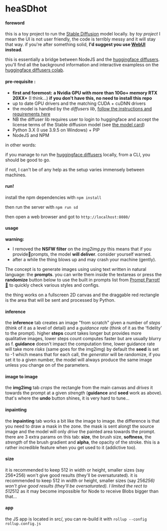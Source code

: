 # heaSDhot

#### foreword

this is a toy project to run the [Stable Diffusion](https://github.com/CompVis/stable-diffusion) model locally.
by _toy project_ I mean the UI is not user friendly, the code is terribly messy and it will stay that way.
if you're after something solid, **I'd suggest you use [WebUI](https://github.com/hlky/stable-diffusion-webui) instead**.

this is essentially a bridge between NodeJS and the [huggingface diffusers](https://github.com/huggingface/diffusers).
you'll find all the background information and interactive exampless on the [huggingface diffusers colab](https://colab.research.google.com/github/huggingface/notebooks/blob/main/diffusers/stable_diffusion.ipynb#scrollTo=gd-vX3cavOCt).

#### pre-requisite :

- **first and foremost:**
  **a Nvidia GPU with more than 10Go+ memory RTX 20XX+** (I think...)
  **if you don't have this, no need to install this repo**
- up to date GPU drivers and the matching CUDA + cuDNN drivers
- the model is handled by the _diffusers lib_, [follow the instructions and requirements here](https://github.com/huggingface/diffusers)
- NB the diffuser lib requires user to login to huggingface and accept the license terms of the Stable diffusion model (see [the model card](https://huggingface.co/CompVis/stable-diffusion-v1-4))
- Python 3.X (I use 3.9.5 on Windows) + PIP
- NodeJS and NPM

in other words:

if you manage to run the [huggingface diffusers](https://github.com/huggingface/diffusers) locally, from a CLI, you should be good to go.

if not, I can't be of any help as the setup varies immensely between machines.

#### run!

install the npm dependencies with `npm install`

then run the server with `npm run sd`

then open a web browser and got to `http://localhost:8080/`

#### usage

**warning:**

- I removed the **NSFW filter** on the _img2img.py_
  this means that if you provide🔞prompts, the model **will deliver**.
  consider yourself warned.
- after a while the thing blows up and may crash your machine (gently).

The concept is to generate images using using text written in natural language: the **prompts**. you can write them inside the textareas or press the **randomize** button below to use the built in prompts list from [Prompt Parrot! 🦜](https://colab.research.google.com/drive/1GtyVgVCwnDfRvfsHbeU0AlG-SgQn1p8e?usp=sharing#scrollTo=gbfhp-raJgPH) to quickly check various styles and configs.

the thing works on a fullscreen 2D canvas and the draggable red rectangle is the area that will be sent and processed by Python.

#### inference

the **inference** tab creates an image "from scratch" given a number of _steps_ (think of it as a level of detail) and a _guidance rate_ (think of it as the 'fidelity' to the prompt).
higher **steps** count takes longer but provides more qualitative images, lower steps count computes faster but are usually blurry as f.
**guidance** doesn't impact the computation time, lower guidance rate will take more _risks_ (same goes for the img2img)
by default the **seed** is set to -1 which means that for each call, the _generator_ will be randomize, if you set it to a given number, the model will always produce the same image unless you change on of the parameters.

#### image to image

the **img2img** tab _crops_ the rectangle from the main canvas and _drives_ it towards the prompt at a given _strength_ (**guidance** and **seed** work as above)_._
that's where the **undo** button shines, it is very hard to tune...

#### inpainting

the **inpainting** tab works a bit like the image to image. the difference is that you need to draw a mask in the zone.
the mask is sent alongt the source image and the model will only _drive_ the painted area towards the prompt.
there are 3 extra params on this tab: **size**, the brush size, **softness**, the _strength_ of the brush gradient and **alpha**, the opacity of the stroke. this is a rather incredible feature when you get used to it (addictive too).

#### size

it is recommended to keep 512 in width or height, smaller sizes (say 256\*256) won't give good results (they'll be oversaturated). it is recommended to keep 512 in width or height, smaller sizes (say 256*256) won't give good results (they'll be oversaturated). I limited the rect to 512*512 as it may become impossible for Node to receive Blobs bigger than that...

#### app

the JS app is located in src/, you can re-build it with `rollup --config rollup.config.js`
